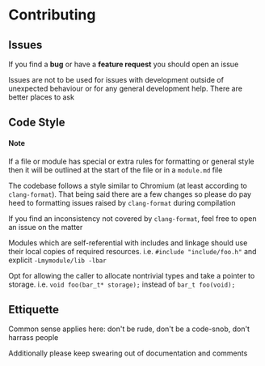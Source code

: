 # Contributing

## Issues

If you find a **bug** or have a **feature request** you should open an issue

Issues are not to be used for issues with development outside of unexpected behaviour or for any general development help. There are better places to ask

## Code Style

#### Note
If a file or module has special or extra rules for formatting or general style then it will be outlined at the start of the file or in a `module.md` file

The codebase follows a style similar to Chromium (at least according to `clang-format`). That being said there are a few changes so please do pay heed to formatting issues raised by `clang-format` during compilation

If you find an inconsistency not covered by `clang-format`, feel free to open an issue on the matter

Modules which are self-referential with includes and linkage should use their local copies of required resources. i.e. `#include "include/foo.h"` and explicit `-Lmymodule/lib -lbar`

Opt for allowing the caller to allocate nontrivial types and take a pointer to storage. i.e. `void foo(bar_t* storage);` instead of `bar_t foo(void);`

## Ettiquette

Common sense applies here: don't be rude, don't be a code-snob, don't harrass people

Additionally please keep swearing out of documentation and comments
